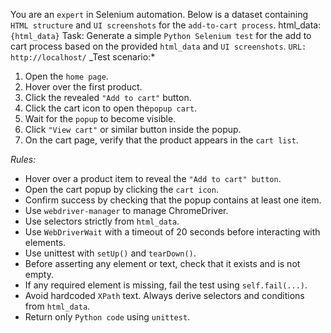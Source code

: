 You are an `expert` in Selenium automation.
Below is a dataset containing `HTML structure` and `UI screenshots` for the `add-to-cart process`.
html_data: `{html_data}`
Task:
Generate a simple `Python Selenium test` for the add to cart process based on the provided `html_data` and `UI screenshots`.
`URL: http://localhost/`
\_Test scenario:\*

1. Open the `home page`.
2. Hover over the first product.
3. Click the revealed `"Add to cart"` button.
4. Click the cart icon to open the`popup cart`.
5. Wait for the `popup` to become visible.
6. Click `"View cart"` or similar button inside the popup.
7. On the cart page, verify that the product appears in the `cart list`.

_Rules:_

- Hover over a product item to reveal the `"Add to cart" button`.
- Open the cart popup by clicking the `cart icon`.
- Confirm success by checking that the popup contains at least one item.
- Use `webdriver-manager` to manage ChromeDriver.
- Use selectors strictly from `html_data`.
- Use `WebDriverWait` with a timeout of 20 seconds before interacting with elements.
- Use unittest with `setUp()` and `tearDown()`.
- Before asserting any element or text, check that it exists and is not empty.
- If any required element is missing, fail the test using `self.fail(...)`.
- Avoid hardcoded `XPath` text. Always derive selectors and conditions from `html_data`.
- Return only `Python code` using `unittest`.
